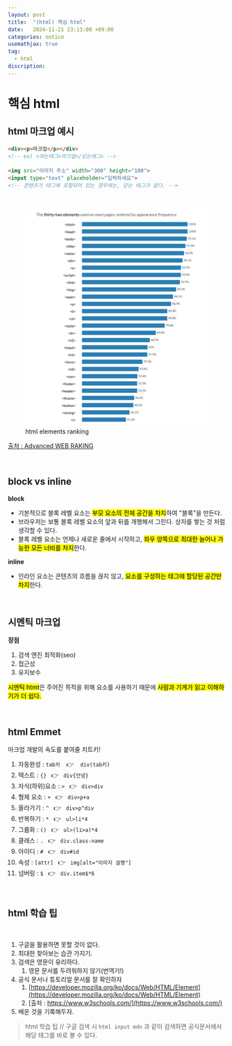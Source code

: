```yaml
---
layout: post
title:  "(html) 핵심 html"
date:   2024-11-21 23:13:00 +09:00
categories: notice
usemathjax: true
tag:
  - html
discription: 
---
```


# 핵심 html

## html 마크업 예시

```html
<div><p>마크업</p></div>
<!-- ex) <여는태그>마크업</닫는태그> -->

<img src="이미지 주소" width="300" height="100">
<input type="text" placeholder="입력하세요">
<!-- 콘텐츠가 태그에 포함되어 있는 경우에는, 닫는 태그가 없다. -->
```

<br>

<figure>
<img src="/assets/img/html-ranking.jpg" alt="html-ranking-img">
<figcaption>html elements ranking</figcaption>
</figure>

[출처 : Advanced WEB RAKING](https://www.advancedwebranking.com/seo/html-study)

<br>

## block vs inline

**block**

- 기본적으로 블록 레벨 요소는 <mark>부모 요소의 전체 공간을 차지</mark>하여 "블록"을 만든다.
- 브라우저는 보통 블록 레벨 요소의 앞과 뒤를 개행해서 그린다. 상자를 쌓는 것 처럼 생각할 수 있다.
- 블록 레벨 요소는 언제나 새로운 줄에서 시작하고, <mark>좌우 양쪽으로 최대한 늘어나 가능한 모든 너비를 차지</mark>한다.

**inline**

- 인라인 요소는 콘텐츠의 흐름을 끊지 않고, <mark>요소를 구성하는 태그에 할당된 공간만 차지</mark>한다.

<br>

## 시멘틱 마크업

**장점**

1. 검색 엔진 최적화(seo)
2. 접근성
3. 유지보수

<mark>시멘틱 htmt</mark>은 주어진 목적을 위해 요소를 사용하기 때문에 <mark>사람과 기계가 읽고 이해하기가 더 쉽다.</mark>

<br>

## html Emmet

마크업 개발의 속도를 붙여줄 치트키!

1. 자동완성 : `tab키` &ensp; 👉 &ensp; `div(tab키)`
2. 텍스트 : `{}` &ensp;👉&ensp; `div{안녕}`
3. 자식(하위)요소 : `>` &ensp;👉&ensp; `div>div `
4. 형제 요소 : `+` &ensp;👉&ensp; `div>p+a`
5. 올라가기 : `^` &ensp;👉&ensp; `div>p^div`
6. 반복하기 : `*` &ensp;👉&ensp; `ul>li*4`
7. 그룹화 : `()` &ensp;👉&ensp; `ul>(li>a)*4`
8. 클래스 : `.` &ensp;👉&ensp; `div.class-name`
9. 아이디 : `#` &ensp;👉&ensp; `div#id`
10. 속성 : `[attr]` &ensp;👉&ensp; `img[alt="이미지 설명"]`
11. 넘버링 : `$` &ensp;👉&ensp; `div.item$*6`

<br>

## html 학습 팁

<br>

1. 구글을 활용하면 못할 것이 없다.
2. 최대한 찾아보는 습관 가지기.
3. 검색은 영문이 유리하다.
    1) 영문 문서를 두려워하지 않기(번역기!)
4. 공식 문서나 튜토리얼 문서를 잘 확인하자
    1) [https://developer.mozilla.org/ko/docs/Web/HTML/Element](https://developer.mozilla.org/ko/docs/Web/HTML/Element)
    2) [출처 : https://www.w3schools.com/](https://www.w3schools.com/)
5. 배운 것을 기록해두자.

> html 학습 팁 // 구글 검색 시 `html input mdn` 과 같이 검색하면 공식문서에서 해당 태그를 바로 볼 수 있다.

<br>